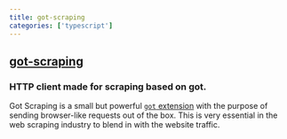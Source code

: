 ```yaml
---
title: got-scraping
categories: ['typescript']
---
```

## [got-scraping](https://github.com/apify/got-scraping)

### HTTP client made for scraping based on got.


Got Scraping is a small but powerful [`got` extension](https://github.com/sindresorhus/got) with the purpose of sending browser-like requests out of the box. This is very essential in the web scraping industry to blend in with the website traffic.
